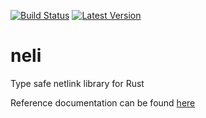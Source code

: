 [![Build Status](https://travis-ci.org/jbaublitz/neli.svg?branch=master)](https://travis-ci.org/jbaublitz/neli) [![Latest Version](https://img.shields.io/crates/v/neli.svg)](https://crates.io/crates/neli)

# neli
Type safe netlink library for Rust

Reference documentation can be found [here](https://docs.rs/neli/0.2.1/neli/)
